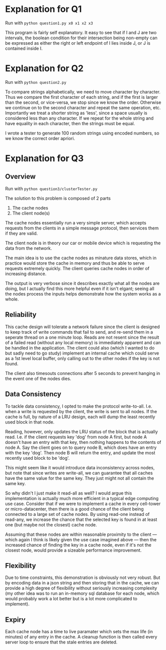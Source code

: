 # Explanation for Q1
Run with `python question1.py x0 x1 x2 x3`

This program is fairly self explanatory. It easy to see that if I and J are two intervals, the boolean condition for their intersection being non-empty can be expressed as either the right or left endpoint of I lies inside J, or J is contained inside I. 

# Explanation for Q2
Run with 
`python question2.py`

To compare strings alphabetically, we need to move character by character. Thus we compare the first character of each string, and if the first is larger than the second, or vice-versa, we stop since we know the order. Otherwise we continue on to the second character and repeat the same operation, etc. Importantly we treat a shorter string as 'less', since a space usually is considered less than any character. If we repeat for the whole string and have equality in each character, then the strings must be equal. 

I wrote a tester to generate 100 random strings using encoded numbers, so we know the correct order apriori. 

# Explanation for Q3

## Overview
Run with 
`python question3/clusterTester.py`

The solution to this problem is composed of 2 parts 
1. The cache nodes
2. The client node(s)

The cache nodes essentially run a very simple server, which accepts requests from the clients in a simple message protocol, then services them if they are valid. 

The client node is in theory our car or mobile device which is requesting the data from the network. 

The main idea is to use the cache nodes as minature data stores, which in practice would store the cache in memory and thus be able to serve requests extremely quickly. The client queries cache nodes in order of increasing distance.

The output is very verbose since it describes exactly what all the nodes are doing, but I actually find this more helpful even if it isn't elgant; seeing all the nodes process the inputs helps demonstrate how the system works as a whole. 

## Reliability 
This cache design will tolerate a network failure since the client is designed to keep track of write commands that fail to send, and re-send them in a seperate thread on a one minute loop. Reads are not resent since the result of a failed read (without any local memory) is immediately apparent and can be handled in the application. The client could also (which I wanted to do but sadly need to go study) implement an internal cache which could serve as a 1st level local buffer, only calling out to the other nodes if the key is not found. 

The client also timesouts connections after 5 seconds to prevent hanging in the event one of the nodes dies. 


## Data Consistency
To tackle data consistency, I opted to make the protocol write-to-all. I.e. when a write is requested by the client, the write is sent to all nodes. If the cache is full, by nature of a LRU design, each will dump the least recently used block in that node. 

Reading, however, only updates the LRU status of the block that is actually read. I.e. if the client requests key 'dog' from node A first, but node A doesn't have an entry with that key, then nothing happens to the contents of node A. Say the client goes on to query node B, which does have an entry with the key 'dog'. Then node B will return the entry, and update the most recently used block to be 'dog'.

This might seem like it would introduce data inconsistency across nodes, but note that since writes are write-all, we can guarantee that all caches have the same value for the same key. They just might not all contain the same key. 

So why didn't I just make it read-all as well? I would argue this implementation is actually much more efficient in a typical edge computing use case. Consider that if we were to implement a cache in every cell-tower or micro-datacenter, then there is a good chance of the client being connected to a large set of cache nodes. By using read-one instead of read-any, we increase the chance that the selected key is found in at least one (but maybe not the closest) cache node. 

Assuming that these nodes are within reasonable proximity to the client — which again I think is likely given the use case imagined above — then the increased chance of finding the key in a cache node, even if it's not the closest node, would provide a sizeable performance improvement.

##  Flexibility
Due to time constraints, this demonstration is obviously not very robust. But by encoding data in a json string and then storing that in the cache, we can provide a high degree of flexibility without seriously increasing complexity (my other idea was to run an in-memory sql database for each node, which would probably work a lot better but is a lot more complicated to implement).

## Expiry 
Each cache node has a time to live paramater which sets the max life (in minutes) of any entry in the cache. A cleanup function is then called every server loop to ensure that the stale entries are deleted. 

